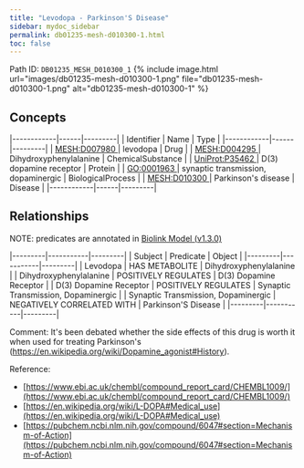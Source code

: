 ```yaml
---
title: "Levodopa - Parkinson'S Disease"
sidebar: mydoc_sidebar
permalink: db01235-mesh-d010300-1.html
toc: false 
---
```



Path ID: `DB01235_MESH_D010300_1`
{% include image.html url="images/db01235-mesh-d010300-1.png" file="db01235-mesh-d010300-1.png" alt="db01235-mesh-d010300-1" %}

## Concepts

|------------|------|---------|
| Identifier | Name | Type    |
|------------|------|---------|
| <a href="https://identifiers.org/MESH:D007980">MESH:D007980 </a> | levodopa | Drug |
| <a href="https://identifiers.org/MESH:D004295">MESH:D004295 </a> | Dihydroxyphenylalanine | ChemicalSubstance |
| <a href="https://identifiers.org/UniProt:P35462">UniProt:P35462 </a> | D(3) dopamine receptor | Protein |
| <a href="https://identifiers.org/GO:0001963">GO:0001963 </a> | synaptic transmission, dopaminergic | BiologicalProcess |
| <a href="https://identifiers.org/MESH:D010300">MESH:D010300 </a> | Parkinson's disease | Disease |
|------------|------|---------|

## Relationships


NOTE: predicates are annotated in <a href="https://github.com/biolink/biolink-model/releases/tag/v1.3.0">Biolink Model (v1.3.0)</a>

|---------|-----------|---------|
| Subject | Predicate | Object  |
|---------|-----------|---------|
| Levodopa | HAS METABOLITE | Dihydroxyphenylalanine |
| Dihydroxyphenylalanine | POSITIVELY REGULATES | D(3) Dopamine Receptor |
| D(3) Dopamine Receptor | POSITIVELY REGULATES | Synaptic Transmission, Dopaminergic |
| Synaptic Transmission, Dopaminergic | NEGATIVELY CORRELATED WITH | Parkinson'S Disease |
|---------|-----------|---------|

Comment: It's been debated whether the side effects of this drug is worth it when used for treating Parkinson's (https://en.wikipedia.org/wiki/Dopamine_agonist#History).

Reference: 
  - [https://www.ebi.ac.uk/chembl/compound_report_card/CHEMBL1009/](https://www.ebi.ac.uk/chembl/compound_report_card/CHEMBL1009/)
  - [https://en.wikipedia.org/wiki/L-DOPA#Medical_use](https://en.wikipedia.org/wiki/L-DOPA#Medical_use)
  - [https://pubchem.ncbi.nlm.nih.gov/compound/6047#section=Mechanism-of-Action](https://pubchem.ncbi.nlm.nih.gov/compound/6047#section=Mechanism-of-Action)
